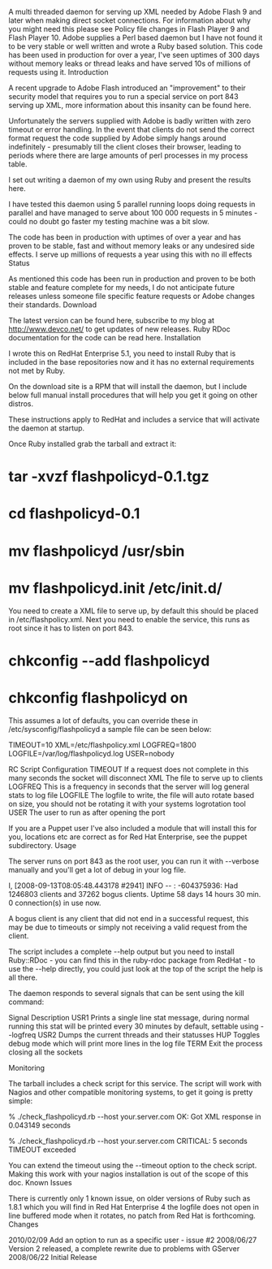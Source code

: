 A multi threaded daemon for serving up XML needed by Adobe Flash 9 and later when making direct socket connections.
For information about why you might need this please see Policy file changes in Flash Player 9 and Flash Player 10.
Adobe supplies a Perl based daemon but I have not found it to be very stable or well written and wrote a Ruby based solution.
This code has been used in production for over a year, I've seen uptimes of 300 days without memory leaks or thread leaks and have served 10s of millions of requests using it.
Introduction

A recent upgrade to Adobe Flash introduced an "improvement" to their security model that requires you to run a special service on port 843 serving up XML, more information about this insanity can be found here.

Unfortunately the servers supplied with Adobe is badly written with zero timeout or error handling. In the event that clients do not send the correct format request the code supplied by Adobe simply hangs around indefinitely - presumably till the client closes their browser, leading to periods where there are large amounts of perl processes in my process table.

I set out writing a daemon of my own using Ruby and present the results here.

I have tested this daemon using 5 parallel running loops doing requests in parallel and have managed to serve about 100 000 requests in 5 minutes - could no doubt go faster my testing machine was a bit slow.

The code has been in production with uptimes of over a year and has proven to be stable, fast and without memory leaks or any undesired side effects. I serve up millions of requests a year using this with no ill effects
Status

As mentioned this code has been run in production and proven to be both stable and feature complete for my needs, I do not anticipate future releases unless someone file specific feature requests or Adobe changes their standards.
Download

The latest version can be found here, subscribe to my blog at http://www.devco.net/ to get updates of new releases. Ruby RDoc documentation for the code can be read here.
Installation

I wrote this on RedHat Enterprise 5.1, you need to install Ruby that is included in the base repositories now and it has no external requirements not met by Ruby.

On the download site is a RPM that will install the daemon, but I include below full manual install procedures that will help you get it going on other distros.

These instructions apply to RedHat and includes a service that will activate the daemon at startup.

Once Ruby installed grab the tarball and extract it:

# tar -xvzf flashpolicyd-0.1.tgz
# cd flashpolicyd-0.1
# mv flashpolicyd /usr/sbin
# mv flashpolicyd.init /etc/init.d/

You need to create a XML file to serve up, by default this should be placed in /etc/flashpolicy.xml. Next you need to enable the service, this runs as root since it has to listen on port 843.

# chkconfig --add flashpolicyd
# chkconfig flashpolicyd on

This assumes a lot of defaults, you can override these in /etc/sysconfig/flashpolicyd a sample file can be seen below:

TIMEOUT=10
XML=/etc/flashpolicy.xml
LOGFREQ=1800
LOGFILE=/var/log/flashpolicyd.log
USER=nobody

RC Script Configuration
TIMEOUT	If a request does not complete in this many seconds the socket will disconnect
XML	The file to serve up to clients
LOGFREQ	This is a frequency in seconds that the server will log general stats to log file
LOGFILE	The logfile to write, the file will auto rotate based on size, you should not be rotating it with your systems logrotation tool
USER	The user to run as after opening the port

If you are a Puppet user I've also included a module that will install this for you, locations etc are correct as for Red Hat Enterprise, see the puppet subdirectory.
Usage

The server runs on port 843 as the root user, you can run it with --verbose manually and you'll get a lot of debug in your log file.

I, [2008-09-13T08:05:48.443178 #2941]  INFO -- : -604375936: Had 1246803 clients and 37262 bogus clients. Uptime 58 days 14 hours 30 min. 0 connection(s) in use now.

A bogus client is any client that did not end in a successful request, this may be due to timeouts or simply not receiving a valid request from the client.

The script includes a complete --help output but you need to install Ruby::RDoc - you can find this in the ruby-rdoc package from RedHat - to use the --help directly, you could just look at the top of the script the help is all there.

The daemon responds to several signals that can be sent using the kill command:

Signal	Description
USR1	Prints a single line stat message, during normal running this stat will be printed every 30 minutes by default, settable using --logfreq
USR2	Dumps the current threads and their statusses
HUP	Toggles debug mode which will print more lines in the log file
TERM	Exit the process closing all the sockets

Monitoring

The tarball includes a check script for this service. The script will work with Nagios and other compatible monitoring systems, to get it going is pretty simple:

% ./check_flashpolicyd.rb --host your.server.com
OK: Got XML response in 0.043149 seconds

% ./check_flashpolicyd.rb --host your.server.com
CRITICAL: 5 seconds TIMEOUT exceeded

You can extend the timeout using the --timeout option to the check script. Making this work with your nagios installation is out of the scope of this doc.
Known Issues

There is currently only 1 known issue, on older versions of Ruby such as 1.8.1 which you will find in Red Hat Enterprise 4 the logfile does not open in line buffered mode when it rotates, no patch from Red Hat is forthcoming.
Changes

2010/02/09	Add an option to run as a specific user -  issue #2 
2008/06/27	Version 2 released, a complete rewrite due to problems with GServer
2008/06/22	Initial Release
